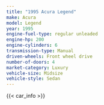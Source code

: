 ```yaml
---
title: "1995 Acura Legend"
make: Acura
model: Legend
year: 1995
engine-fuel-type: regular unleaded
engine-hp: 200
engine-cylinders: 6
transmission-type: Manual
driven-wheels: Front wheel drive
number-of-doors: 4
market-category: Luxury
vehicle-size: Midsize
vehicle-style: Sedan
---
```


{{< car_info >}}
